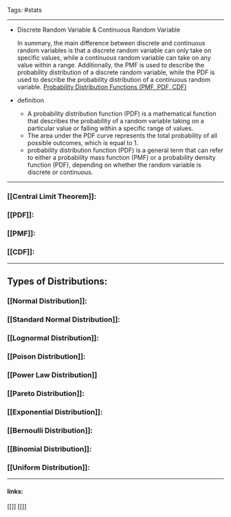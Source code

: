 
Tags: #stats 

------------------------------------------


- Discrete Random Variable & Continuous Random Variable
    
    In summary, the main difference between discrete and continuous random variables is that a discrete random variable can only take on specific values, while a continuous random variable can take on any value within a range. Additionally, the PMF is used to describe the probability distribution of a discrete random variable, while the PDF is used to describe the probability distribution of a continuous random variable.
[Probability Distribution Functions (PMF, PDF, CDF)](https://youtu.be/YXLVjCKVP7U)

- definition
    - A probability distribution function (PDF) is a mathematical function that describes the probability of a random variable taking on a particular value or falling within a specific range of values.
    - The area under the PDF curve represents the total probability of all possible outcomes, which is equal to 1.
    - probability distribution function (PDF) is a general term that can refer to either a probability mass function (PMF) or a probability density function (PDF), depending on whether the random variable is discrete or continuous.
------------- 

### [[Central  Limit Theorem]]:
### [[PDF]]:
### [[PMF]]:
### [[CDF]]:
--------
## Types of Distributions:

### [[Normal Distribution]]:
### [[Standard Normal Distribution]]:
### [[Lognormal Distribution]]:
### [[Poison Distribution]]:
### [[Power Law Distribution]]
### [[Pareto Distribution]]:
### [[Exponential Distribution]]:
### [[Bernoulli Distribution]]:
### [[Binomial Distribution]]:
### [[Uniform Distribution]]:



---------------------
#### links:
[[]]
[[]]